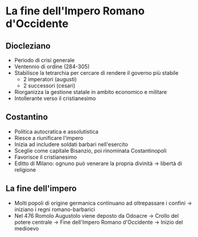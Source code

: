 # La fine dell'Impero Romano d'Occidente

## Diocleziano

- Periodo di crisi generale
- Ventennio di ordine (284-305)
- Stabilisce la tetrarchia per cercare di rendere il governo più stabile
	- 2 imperatori (augusti)
	- 2 successori (cesari)
- Riorganizza la gestione statale in ambito economico e militare
- Intollerante verso il cristianesimo

## Costantino

- Politica autocratica e assolutistica
- Riesce a riunificare l'impero
- Inizia ad includere soldati barbari nell'esercito
- Sceglie come capitale Bisanzio, poi rinominata Costantinopoli
- Favorisce il cristianesimo
- Editto di Milano: ognuno può venerare la propria divinità → libertà di religione

## La fine dell'impero

- Molti popoli di origine germanica continuano ad oltrepassare i confini → iniziano i regni romano-barbarici
- Nel 476 Romolo Augustolo viene deposto da Odoacre → Crollo del potere centrale → Fine dell'Impero Romano d'Occidente → Inizio del medioevo